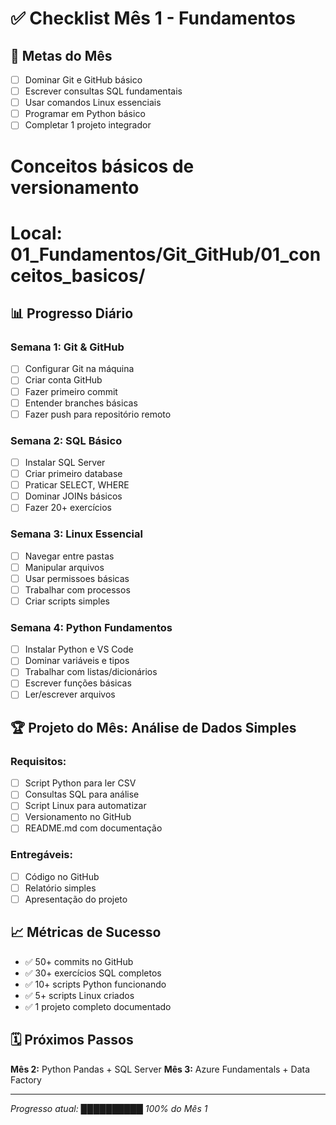 # ✅ Checklist Mês 1 - Fundamentos

## 🎯 Metas do Mês
- [ ] Dominar Git e GitHub básico
- [ ] Escrever consultas SQL fundamentais  
- [ ] Usar comandos Linux essenciais
- [ ] Programar em Python básico
- [ ] Completar 1 projeto integrador

# Conceitos básicos de versionamento
# Local: 01_Fundamentos/Git_GitHub/01_conceitos_basicos/

## 📊 Progresso Diário

### Semana 1: Git & GitHub
- [ ] Configurar Git na máquina
- [ ] Criar conta GitHub
- [ ] Fazer primeiro commit
- [ ] Entender branches básicas
- [ ] Fazer push para repositório remoto

### Semana 2: SQL Básico
- [ ] Instalar SQL Server
- [ ] Criar primeiro database
- [ ] Praticar SELECT, WHERE
- [ ] Dominar JOINs básicos
- [ ] Fazer 20+ exercícios

### Semana 3: Linux Essencial
- [ ] Navegar entre pastas
- [ ] Manipular arquivos
- [ ] Usar permissoes básicas
- [ ] Trabalhar com processos
- [ ] Criar scripts simples

### Semana 4: Python Fundamentos
- [ ] Instalar Python e VS Code
- [ ] Dominar variáveis e tipos
- [ ] Trabalhar com listas/dicionários
- [ ] Escrever funções básicas
- [ ] Ler/escrever arquivos

## 🏆 Projeto do Mês: **Análise de Dados Simples**

### Requisitos:
- [ ] Script Python para ler CSV
- [ ] Consultas SQL para análise
- [ ] Script Linux para automatizar
- [ ] Versionamento no GitHub
- [ ] README.md com documentação

### Entregáveis:
- [ ] Código no GitHub
- [ ] Relatório simples
- [ ] Apresentação do projeto

## 📈 Métricas de Sucesso
- ✅ 50+ commits no GitHub
- ✅ 30+ exercícios SQL completos  
- ✅ 10+ scripts Python funcionando
- ✅ 5+ scripts Linux criados
- ✅ 1 projeto completo documentado

## 🗓️ Próximos Passos
**Mês 2:** Python Pandas + SQL Server
**Mês 3:** Azure Fundamentals + Data Factory

---
*Progresso atual: ██████████ 100% do Mês 1*
